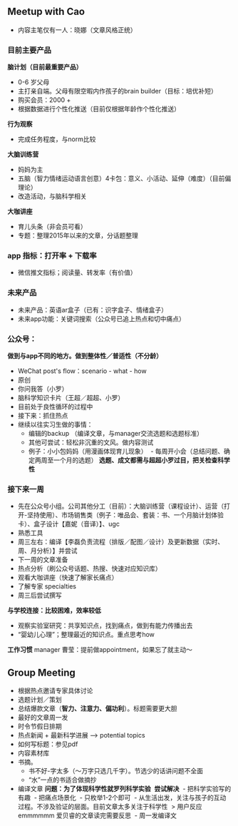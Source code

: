 ## Meetup with Cao
- 内容主笔仅有一人：晓娜（文章风格正统）

### 目前主要产品
**脑计划（目前最重要产品）**
* 0-6 岁父母
* 主打亲自端。父母有限空暇内作孩子的brain builder（目标：培优补短）
* 购买会员：2000 +
* 根据数据进行个性化推送（目前仅根据年龄作个性化推送）

**行为观察**
* 完成任务程度，与norm比较

**大脑训练营**
- 妈妈为主
- 五脑（智力情绪运动语言创意）4卡包：意义、小活动、延伸（难度）（目前偏理论）
- 改造活动，与脑科学相关

**大咖讲座**
- 育儿头条（非会员可看）
- 专题：整理2015年以来的文章，分话题整理

### app 指标：打开率 + 下载率
- 微信推文指标；阅读量、转发率（有价值）

### 未来产品
- 未来产品：英语ar盒子（已有：识字盒子、情绪盒子）
- 未来app功能：关键词搜索（公众号已追上热点和切中痛点）

### 公众号：
**做到与app不同的地方。做到整体性／普适性（不分龄）**
- WeChat post's flow：scenario - what - how
- 原创
- 你问我答（小罗）
- 脑科学知识卡片（王超／超超、小罗）
- 目前处于良性循环的过程中
- 接下来：抓住热点
- 继续以往实习生做的事情：
  - 编辑的backup （编译文章，与manager交流选题和选题标准）
  - 其他可尝试：轻松非沉重的文风。做内容测试
  - 例子：小小包妈妈（用漫画体现育儿现象）
  - 每周开小会（总结问题、确定两周至一个月的选题）
**选题、成文都需与超超小罗过目，把关检查科学性**

### 接下来一周
- 先在公众号小组。公司其他分工（目前）：大脑训练营（课程设计）、运营（打开-坚持使用）、市场销售类（例子：唯品会、套装：书、一个月脑计划体验卡）、盒子设计【嘉妮（音译）】、ugc
- 熟悉工具
- 周三左右：编译【李磊负责流程（排版／配图／设计）及更新数据（实时、周、月分析）】并尝试
- 下一周的文章准备
- 热点分析（刷公众号话题、热搜、快速对应知识库）
- 观看大咖讲座（快速了解家长痛点）
- 了解专家 specialties
- 周三后尝试撰写

**与学校连接：比较困难，效率较低**
- 观察实验室研究：共享知识点，找到痛点，做到有能力传播出去
- “婴幼儿心理”；整理最近的知识点。重点思考how

**工作习惯**
manager 曹莹：提前做appointment，如果忘了就主动～

## Group Meeting
- 根据热点邀请专家具体讨论
- 选题计划／策划
- 总结爆款文章（**智力、注意力、偏功利**）。标题需要更大胆
- 最好的文章周一发
- 时令节假日排期
- 热点新闻 + 最新科学进展 --> potential topics
- 如何写标题：参见pdf
- 内容素材库
- 书摘。
  - 书不好-字太多（～万字只选几千字）。节选少的话讲问题不全面
  - “水”一点的书适合做摘抄
- 编译文章
  **问题：为了体现科学性就罗列科学实验**
  **尝试解决**
  - 把科学实验写的有趣
  - 把痛点场景化
  - 只枚举1-2个即可
  - 从生活出发，关注与孩子的互动过程。不涉及验证的层面。目前文章太多关注于科学性
  > 用户反应 emmmmmm 爱贝睿的文章读完需要反思
  - 周一发编译文
